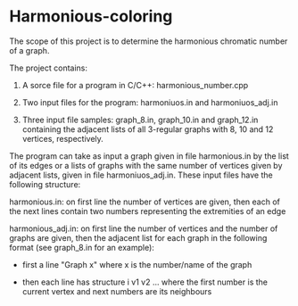 # Harmonious-coloring
The scope of this project is to determine the harmonious chromatic number of a graph.

The project contains:

1. A sorce file for a program in C/C++:  harmonious_number.cpp

2. Two input files for the program: harmoniuos.in and harmoniuos_adj.in

3. Three input file samples: graph_8.in, graph_10.in and graph_12.in containing the adjacent lists of all 3-regular graphs with 8, 10 and 12 vertices, respectively.

The program can take as input a graph given in file harmonious.in by the list of its edges or a lists of graphs with the same number of vertices given by adjacent lists, given in file harmoniuos_adj.in. These input files have the following structure:

harmonious.in: on  first line the number of vertices are given, then each of the next lines contain two numbers representing the extremities of an edge

harmonious_adj.in: on  first line the number of vertices  and the number of graphs are given, then the adjacent list for each graph in the following format (see graph_8.in for an example):

- first a line "Graph x" where x is the number/name of the graph 

- then each line has structure i  v1 v2 ... where the first number is the current vertex and next numbers are its neighbours

